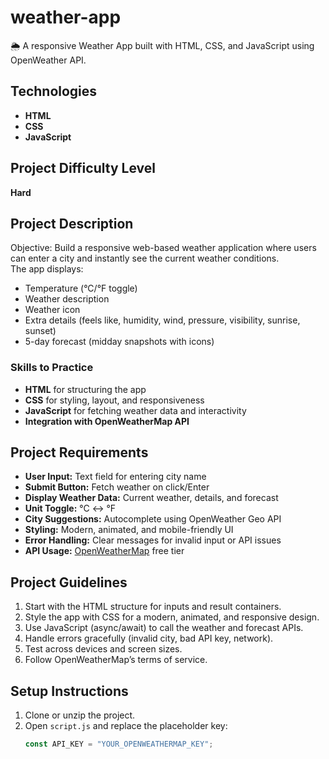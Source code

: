 # weather-app
🌦️ A responsive Weather App built with HTML, CSS, and JavaScript using OpenWeather API.
## Technologies
- **HTML**
- **CSS**
- **JavaScript**

## Project Difficulty Level
**Hard**

## Project Description
Objective: Build a responsive web-based weather application where users can enter a city and instantly see the current weather conditions.  
The app displays:
- Temperature (°C/°F toggle)
- Weather description
- Weather icon
- Extra details (feels like, humidity, wind, pressure, visibility, sunrise, sunset)
- 5-day forecast (midday snapshots with icons)

### Skills to Practice
- **HTML** for structuring the app
- **CSS** for styling, layout, and responsiveness
- **JavaScript** for fetching weather data and interactivity
- **Integration with OpenWeatherMap API**

## Project Requirements
- **User Input:** Text field for entering city name  
- **Submit Button:** Fetch weather on click/Enter  
- **Display Weather Data:** Current weather, details, and forecast  
- **Unit Toggle:** °C ↔ °F  
- **City Suggestions:** Autocomplete using OpenWeather Geo API  
- **Styling:** Modern, animated, and mobile-friendly UI  
- **Error Handling:** Clear messages for invalid input or API issues  
- **API Usage:** [OpenWeatherMap](https://openweathermap.org/) free tier  

## Project Guidelines
1. Start with the HTML structure for inputs and result containers.  
2. Style the app with CSS for a modern, animated, and responsive design.  
3. Use JavaScript (async/await) to call the weather and forecast APIs.  
4. Handle errors gracefully (invalid city, bad API key, network).  
5. Test across devices and screen sizes.  
6. Follow OpenWeatherMap’s terms of service.

## Setup Instructions
1. Clone or unzip the project.  
2. Open `script.js` and replace the placeholder key:
   ```js
   const API_KEY = "YOUR_OPENWEATHERMAP_KEY";

